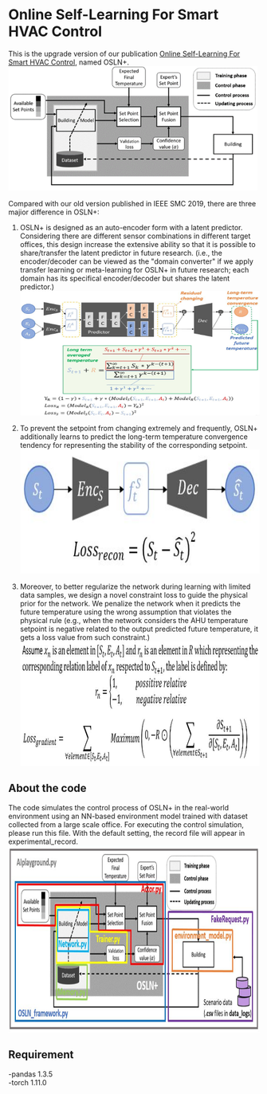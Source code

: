 # Online Self-Learning For Smart HVAC Control
This is the upgrade version of our publication <a href="https://ieeexplore.ieee.org/document/8914027">Online Self-Learning For Smart HVAC Control</a>, named OSLN+.<br>
<img src="./png/System.png" width="500" height="250"><br>

Compared with our old version published in IEEE SMC 2019, there are three majior difference in OSLN+:<br>

1. OSLN+ is designed as an auto-encoder form with a latent predictor. Considering there are different sensor combinations in different target offices, this design increase the extensive ability so that it is possible to share/transfer the latent predictor in future research. (i.e., the encoder/decoder can be viewed as the "domain converter" if we apply transfer learning or meta-learning for OSLN+ in future research; each domain has its specifical encoder/decoder but shares the latent predictor.)<br>
<img src="./png/Network.jpg" width="750" height="250"><br>

2. To prevent the setpoint from changing extremely and frequently, OSLN+ additionally learns to predict the long-term temperature convergence tendency for representing the stability of the corresponding setpoint. <br>
<img src="./png/Lrecon.JPG" width="750" height="250"><br>
3. Moreover, to better regularize the network during learning with limited data samples, we design a novel constraint loss to guide the physical prior for the network. We penalize the network when it predicts the future temperature using the wrong assumption that violates the physical rule (e.g., when the network considers the AHU temperature setpoint is negative related to the output predicted future temperature, it gets a loss value from such constraint.) <br>
<img src="./png/Lgradient.jpg" width="750" height="250"><br>



## About the code
The code simulates the control process of OSLN+ in the real-world environment using an NN-based environment model trained with dataset collected from a large scale office. For executing the control simulation, please run this file. With the default setting, the record file will appear in experimental_record.<br>
<img src="./png/architecture.jpg" width="750" height="375"><br>

## Requirement
-pandas 1.3.5<br>
-torch 1.11.0<br>








